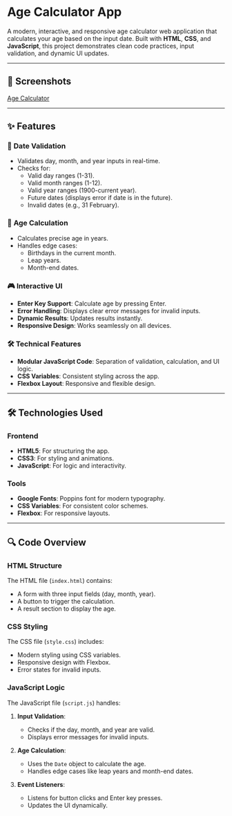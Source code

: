 # Age Calculator App

A modern, interactive, and responsive age calculator web application that calculates your age based on the input date. Built with **HTML**, **CSS**, and **JavaScript**, this project demonstrates clean code practices, input validation, and dynamic UI updates.

---

## 📸 Screenshots

[Age Calculator](./screenshot.png)

---

## ✨ Features

### 📅 **Date Validation**
- Validates day, month, and year inputs in real-time.
- Checks for:
  - Valid day ranges (1-31).
  - Valid month ranges (1-12).
  - Valid year ranges (1900-current year).
  - Future dates (displays error if date is in the future).
  - Invalid dates (e.g., 31 February).

### 🎯 **Age Calculation**
- Calculates precise age in years.
- Handles edge cases:
  - Birthdays in the current month.
  - Leap years.
  - Month-end dates.

### 🎮 **Interactive UI**
- **Enter Key Support**: Calculate age by pressing Enter.
- **Error Handling**: Displays clear error messages for invalid inputs.
- **Dynamic Results**: Updates results instantly.
- **Responsive Design**: Works seamlessly on all devices.

### 🛠️ **Technical Features**
- **Modular JavaScript Code**: Separation of validation, calculation, and UI logic.
- **CSS Variables**: Consistent styling across the app.
- **Flexbox Layout**: Responsive and flexible design.

---

## 🛠️ Technologies Used

### Frontend
- **HTML5**: For structuring the app.
- **CSS3**: For styling and animations.
- **JavaScript**: For logic and interactivity.

### Tools
- **Google Fonts**: Poppins font for modern typography.
- **CSS Variables**: For consistent color schemes.
- **Flexbox**: For responsive layouts.

---

## 🔍 Code Overview

### HTML Structure
The HTML file (`index.html`) contains:
- A form with three input fields (day, month, year).
- A button to trigger the calculation.
- A result section to display the age.

### CSS Styling
The CSS file (`style.css`) includes:
- Modern styling using CSS variables.
- Responsive design with Flexbox.
- Error states for invalid inputs.

### JavaScript Logic
The JavaScript file (`script.js`) handles:
1. **Input Validation**:
   - Checks if the day, month, and year are valid.
   - Displays error messages for invalid inputs.

2. **Age Calculation**:
   - Uses the `Date` object to calculate the age.
   - Handles edge cases like leap years and month-end dates.

3. **Event Listeners**:
   - Listens for button clicks and Enter key presses.
   - Updates the UI dynamically.

